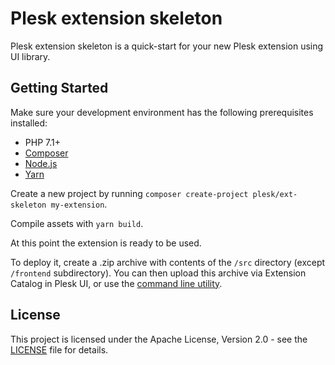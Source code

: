 # Plesk extension skeleton

Plesk extension skeleton is a quick-start for your new Plesk extension using UI library.

## Getting Started

Make sure your development environment has the following prerequisites installed:

* PHP 7.1+
* [Composer](https://getcomposer.org)
* [Node.js](https://nodejs.org)
* [Yarn](https://yarnpkg.com)

Create a new project by running `composer create-project plesk/ext-skeleton my-extension`.

Compile assets with `yarn build`.

At this point the extension is ready to be used.

To deploy it, create a .zip archive with contents of the `/src` directory (except `/frontend` subdirectory). You can then upload this archive via Extension Catalog in Plesk UI, or use the [command line utility](https://docs.plesk.com/en-US/onyx/extensions-guide/extensions-management-utility.73617/).

## License

This project is licensed under the Apache License, Version 2.0 - see the [LICENSE](LICENSE) file for details.
